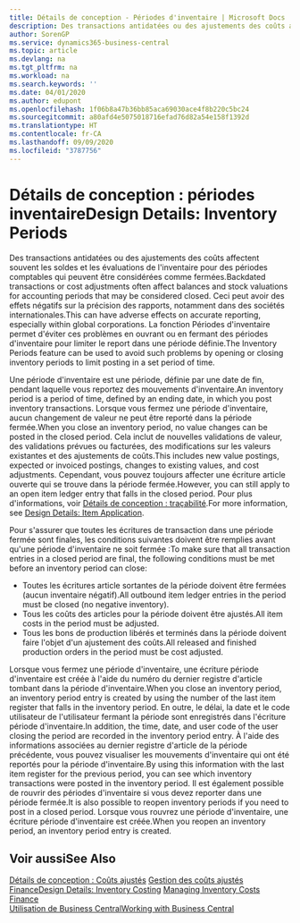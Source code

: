 ```yaml
---
title: Détails de conception - Périodes d'inventaire | Microsoft Docs
description: Des transactions antidatées ou des ajustements des coûts affectent souvent les soldes et les évaluations de l'inventaire pour des périodes comptables qui peuvent être considérées comme fermées. Ceci peut avoir des effets négatifs sur la précision des rapports, notamment dans des sociétés internationales. La fonction Périodes d'inventaire permet d'éviter ces problèmes en ouvrant ou en fermant des périodes d'inventaire pour limiter le report dans une période définie.
author: SorenGP
ms.service: dynamics365-business-central
ms.topic: article
ms.devlang: na
ms.tgt_pltfrm: na
ms.workload: na
ms.search.keywords: ''
ms.date: 04/01/2020
ms.author: edupont
ms.openlocfilehash: 1f06b8a47b36bb85aca69030ace4f8b220c5bc24
ms.sourcegitcommit: a80afd4e5075018716efad76d82a54e158f1392d
ms.translationtype: HT
ms.contentlocale: fr-CA
ms.lasthandoff: 09/09/2020
ms.locfileid: "3787756"
---
```

# <a name="design-details-inventory-periods"></a><span data-ttu-id="82d8e-105">Détails de conception : périodes inventaire</span><span class="sxs-lookup"><span data-stu-id="82d8e-105">Design Details: Inventory Periods</span></span>
<span data-ttu-id="82d8e-106">Des transactions antidatées ou des ajustements des coûts affectent souvent les soldes et les évaluations de l'inventaire pour des périodes comptables qui peuvent être considérées comme fermées.</span><span class="sxs-lookup"><span data-stu-id="82d8e-106">Backdated transactions or cost adjustments often affect balances and stock valuations for accounting periods that may be considered closed.</span></span> <span data-ttu-id="82d8e-107">Ceci peut avoir des effets négatifs sur la précision des rapports, notamment dans des sociétés internationales.</span><span class="sxs-lookup"><span data-stu-id="82d8e-107">This can have adverse effects on accurate reporting, especially within global corporations.</span></span> <span data-ttu-id="82d8e-108">La fonction Périodes d'inventaire permet d'éviter ces problèmes en ouvrant ou en fermant des périodes d'inventaire pour limiter le report dans une période définie.</span><span class="sxs-lookup"><span data-stu-id="82d8e-108">The Inventory Periods feature can be used to avoid such problems by opening or closing inventory periods to limit posting in a set period of time.</span></span>  

 <span data-ttu-id="82d8e-109">Une période d'inventaire est une période, définie par une date de fin, pendant laquelle vous reportez des mouvements d'inventaire.</span><span class="sxs-lookup"><span data-stu-id="82d8e-109">An inventory period is a period of time, defined by an ending date, in which you post inventory transactions.</span></span> <span data-ttu-id="82d8e-110">Lorsque vous fermez une période d'inventaire, aucun changement de valeur ne peut être reporté dans la période fermée.</span><span class="sxs-lookup"><span data-stu-id="82d8e-110">When you close an inventory period, no value changes can be posted in the closed period.</span></span> <span data-ttu-id="82d8e-111">Cela inclut de nouvelles validations de valeur, des validations prévues ou facturées, des modifications sur les valeurs existantes et des ajustements de coûts.</span><span class="sxs-lookup"><span data-stu-id="82d8e-111">This includes new value postings, expected or invoiced postings, changes to existing values, and cost adjustments.</span></span> <span data-ttu-id="82d8e-112">Cependant, vous pouvez toujours affecter une écriture article ouverte qui se trouve dans la période fermée.</span><span class="sxs-lookup"><span data-stu-id="82d8e-112">However, you can still apply to an open item ledger entry that falls in the closed period.</span></span> <span data-ttu-id="82d8e-113">Pour plus d'informations, voir [Détails de conception : traçabilité](design-details-item-application.md).</span><span class="sxs-lookup"><span data-stu-id="82d8e-113">For more information, see [Design Details: Item Application](design-details-item-application.md).</span></span>  

 <span data-ttu-id="82d8e-114">Pour s'assurer que toutes les écritures de transaction dans une période fermée sont finales, les conditions suivantes doivent être remplies avant qu'une période d'inventaire ne soit fermée :</span><span class="sxs-lookup"><span data-stu-id="82d8e-114">To make sure that all transaction entries in a closed period are final, the following conditions must be met before an inventory period can close:</span></span>  

-   <span data-ttu-id="82d8e-115">Toutes les écritures article sortantes de la période doivent être fermées (aucun inventaire négatif).</span><span class="sxs-lookup"><span data-stu-id="82d8e-115">All outbound item ledger entries in the period must be closed (no negative inventory).</span></span>  
-   <span data-ttu-id="82d8e-116">Tous les coûts des articles pour la période doivent être ajustés.</span><span class="sxs-lookup"><span data-stu-id="82d8e-116">All item costs in the period must be adjusted.</span></span>  
-   <span data-ttu-id="82d8e-117">Tous les bons de production libérés et terminés dans la période doivent faire l'objet d'un ajustement des coûts.</span><span class="sxs-lookup"><span data-stu-id="82d8e-117">All released and finished production orders in the period must be cost adjusted.</span></span>  

 <span data-ttu-id="82d8e-118">Lorsque vous fermez une période d'inventaire, une écriture période d'inventaire est créée à l'aide du numéro du dernier registre d'article tombant dans la période d'inventaire.</span><span class="sxs-lookup"><span data-stu-id="82d8e-118">When you close an inventory period, an inventory period entry is created by using the number of the last item register that falls in the inventory period.</span></span> <span data-ttu-id="82d8e-119">En outre, le délai, la date et le code utilisateur de l'utilisateur fermant la période sont enregistrés dans l'écriture période d'inventaire.</span><span class="sxs-lookup"><span data-stu-id="82d8e-119">In addition, the time, date, and user code of the user closing the period are recorded in the inventory period entry.</span></span> <span data-ttu-id="82d8e-120">À l'aide des informations associées au dernier registre d'article de la période précédente, vous pouvez visualiser les mouvements d'inventaire qui ont été reportés pour la période d'inventaire.</span><span class="sxs-lookup"><span data-stu-id="82d8e-120">By using this information with the last item register for the previous period, you can see which inventory transactions were posted in the inventory period.</span></span> <span data-ttu-id="82d8e-121">Il est également possible de rouvrir des périodes d'inventaire si vous devez reporter dans une période fermée.</span><span class="sxs-lookup"><span data-stu-id="82d8e-121">It is also possible to reopen inventory periods if you need to post in a closed period.</span></span> <span data-ttu-id="82d8e-122">Lorsque vous rouvrez une période d'inventaire, une écriture période d'inventaire est créée.</span><span class="sxs-lookup"><span data-stu-id="82d8e-122">When you reopen an inventory period, an inventory period entry is created.</span></span>  

## <a name="see-also"></a><span data-ttu-id="82d8e-123">Voir aussi</span><span class="sxs-lookup"><span data-stu-id="82d8e-123">See Also</span></span>  
 <span data-ttu-id="82d8e-124">[Détails de conception : Coûts ajustés](design-details-inventory-costing.md) [Gestion des coûts ajustés](finance-manage-inventory-costs.md) [Finance](finance.md)</span><span class="sxs-lookup"><span data-stu-id="82d8e-124">[Design Details: Inventory Costing](design-details-inventory-costing.md) [Managing Inventory Costs](finance-manage-inventory-costs.md) [Finance](finance.md)</span></span>  
 [<span data-ttu-id="82d8e-125">Utilisation de Business Central</span><span class="sxs-lookup"><span data-stu-id="82d8e-125">Working with Business Central</span></span>](ui-work-product.md)
